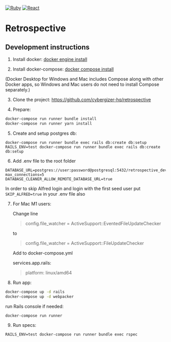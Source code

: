 [![Ruby](https://img.shields.io/badge/Ruby-3.1.0-brightgreen.svg?style=flat-square)](https://www.ruby-lang.org/)
[![React](https://img.shields.io/badge/React-16.12.0-blue.svg?style=flat-square)](https://reactjs.org/)

# Retrospective

## Development instructions

1. Install docker:  [docker engine install](https://docs.docker.com/engine/install/ "docker engine install")


2. Install docker-compose: [docker compose install](https://docs.docker.com/compose/install/ "docker compose install")

(Docker Desktop for Windows and Mac includes Compose along with other Docker apps, so Windows and Mac users do not need to install Compose separately.)

3. Clone the project: https://github.com/cybergizer-hq/retrospective

4. Prepare:
``` bash
docker-compose run runner bundle install
docker-compose run runner yarn install
```

5. Create and setup postgres db:
```
docker-compose run runner bundle exec rails db:create db:setup
RAILS_ENV=test docker-compose run runner bundle exec rails db:create db:setup
```

6. Add .env file to the root folder
```
DATABASE_URL=postgres://user:password@postgresql:5432/retrospective_development?max_connections=5
DATABASE_CLEANER_ALLOW_REMOTE_DATABASE_URL=true
```

In order to skip Alfred login and login with the first seed user put `SKIP_ALFRED=true` in your .env file also

7. For Mac M1 users:

   Change line 

   >config.file_watcher = ActiveSupport::EventedFileUpdateChecker

   to

   >config.file_watcher = ActiveSupport::FileUpdateChecker

   Add to docker-compose.yml

   services.app.rails:

   >platform: linux/amd64


8. Run app:
``` bash
docker-compose up -d rails
docker-compose up -d webpacker
```

run Rails console if needed:
```
docker-compose run runner
```

9. Run specs:
```
RAILS_ENV=test docker-compose run runner bundle exec rspec
```
